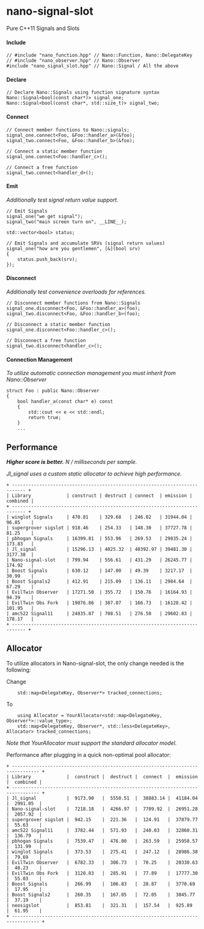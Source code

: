 nano-signal-slot
================

Pure C++11 Signals and Slots

#### Include
```
// #include "nano_function.hpp" // Nano::Function, Nano::DelegateKey
// #include "nano_observer.hpp" // Nano::Observer
#include "nano_signal_slot.hpp" // Nano::Signal / All the above
```

#### Declare
```
// Declare Nano::Signals using function signature syntax
Nano::Signal<bool(const char*)> signal_one;
Nano::Signal<bool(const char*, std::size_t)> signal_two;
```

#### Connect

```
// Connect member functions to Nano::signals;
signal_one.connect<Foo, &Foo::handler_a>(&foo);
signal_two.connect<Foo, &Foo::handler_b>(&foo);

// Connect a static member function
signal_one.connect<Foo::handler_c>();

// Connect a free function
signal_two.connect<handler_d>();
```

#### Emit

_Additionally test signal return value support._

```
// Emit Signals
signal_one("we get signal");
signal_two("main screen turn on", __LINE__);

std::vector<bool> status;

// Emit Signals and accumulate SRVs (signal return values)
signal_one("how are you gentlemen", [&](bool srv)
{
	status.push_back(srv);
});
```

#### Disconnect

_Additionally test convenience overloads for references._

```
// Disconnect member functions from Nano::Signals
signal_one.disconnect<Foo, &Foo::handler_a>(foo);
signal_two.disconnect<Foo, &Foo::handler_b>(foo);

// Disconnect a static member function
signal_one.disconnect<Foo::handler_c>();

// Disconnect a free function
signal_two.disconnect<handler_c>();
```

#### Connection Management

_To utilize automatic connection management you must inherit from Nano::Observer_

```
struct Foo : public Nano::Observer
{
    bool handler_a(const char* e) const
    {
        std::cout << e << std::endl;
        return true;
    }
	...
```

Performance
-----------

**_Higher score is better._** _N / milliseconds per sample._

_Jl_signal uses a custom static allocator to achieve high performance._

```
+ --------------------------------------------------------------------------- +
| Library             | construct | destruct | connect  | emission | combined |
+ --------------------------------------------------------------------------- +
| winglot Signals     | 470.81    | 329.68   | 246.02   | 31944.04 | 96.85    |
| supergrover sigslot | 918.46    | 254.33   | 148.30   | 37727.78 | 81.25    |
| pbhogan Signals     | 16399.81  | 553.96   | 269.53   | 29835.24 | 173.83   |
| Jl_signal           | 15296.13  | 4025.32  | 40392.97 | 39481.30 | 3177.38  |
| Nano-signal-slot    | 799.94    | 556.61   | 431.29   | 26245.77 | 174.92   |
| Boost Signals       | 630.12    | 147.00   | 49.39    | 3217.17  | 30.99    |
| Boost Signals2      | 412.91    | 215.09   | 136.11   | 2984.64  | 67.29    |
| EvilTwin Observer   | 17271.50  | 355.72   | 150.76   | 16164.93 | 94.39    |
| EvilTwin Obs Fork   | 19876.86  | 387.07   | 166.73   | 16128.42 | 101.95   |
| amc522 Signal11     | 24835.87  | 708.51   | 276.50   | 29602.83 | 178.17   |
+ --------------------------------------------------------------------------- +
```

Allocator
---------

To utilize allocators in Nano-signal-slot, the only change needed is the following:

Change
```
    std::map<DelegateKey, Observer*> tracked_connections;
```
To
```
    using Allocator = YourAllocator<std::map<DelegateKey, Observer*>::value_type>;
    std::map<DelegateKey, Observer*, std::less<DelegateKey>, Allocator> tracked_connections;
```
_Note that YourAllocator must support the standard allocator model._

Performance after plugging in a quick non-optimal pool allocator:

```
+ -------------------------------------------------------------------------------- +
| Library             |  construct |  destruct |  connect  |  emission |  combined |
+ -------------------------------------------------------------------------------- +
| Jl_signal           |  9173.90   |  5550.51  |  38883.14 |  41184.04 |  2991.05  |
| Nano-signal-slot    |  7218.18   |  4266.97  |  7709.92  |  26951.28 |  2057.92  |
| supergrover sigslot |  942.15    |  221.36   |  124.91   |  37879.77 |  55.63    |
| amc522 Signal11     |  3782.44   |  571.93   |  240.03   |  32860.31 |  136.79   |
| pbhogan Signals     |  7539.47   |  476.00   |  263.59   |  25958.57 |  131.99   |
| winglot Signals     |  373.53    |  275.41   |  247.12   |  28986.38 |  79.69    |
| EvilTwin Observer   |  6782.33   |  306.73   |  70.25    |  20330.63 |  48.23    |
| EvilTwin Obs Fork   |  3120.83   |  285.91   |  77.89    |  17777.30 |  55.03    |
| Boost Signals       |  266.99    |  106.83   |  28.87    |  3770.69  |  17.95    |
| Boost Signals2      |  260.35    |  167.05   |  72.05    |  3045.77  |  37.19    |
| neosigslot          |  853.81    |  321.31   |  157.54   |  925.89   |  61.95    |
+ -------------------------------------------------------------------------------- +
```

